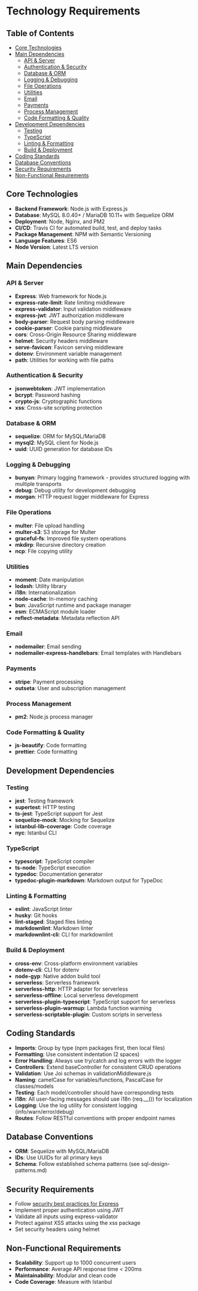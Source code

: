 # Technology Requirements

## Table of Contents

* [Core Technologies](#core-technologies)
* [Main Dependencies](#main-dependencies)
  * [API & Server](#api--server)
  * [Authentication & Security](#authentication--security)
  * [Database & ORM](#database--orm)
  * [Logging & Debugging](#logging--debugging)
  * [File Operations](#file-operations)
  * [Utilities](#utilities)
  * [Email](#email)
  * [Payments](#payments)
  * [Process Management](#process-management)
  * [Code Formatting & Quality](#code-formatting--quality)
* [Development Dependencies](#development-dependencies)
  * [Testing](#testing)
  * [TypeScript](#typescript)
  * [Linting & Formatting](#linting--formatting)
  * [Build & Deployment](#build--deployment)
* [Coding Standards](#coding-standards)
* [Database Conventions](#database-conventions)
* [Security Requirements](#security-requirements)
* [Non-Functional Requirements](#non-functional-requirements)

## Core Technologies

* **Backend Framework**: Node.js with Express.js
* **Database**: MySQL 8.0.40+ / MariaDB 10.11+ with Sequelize ORM
* **Deployment**: Node, Nginx, and PM2
* **CI/CD**: Travis CI for automated build, test, and deploy tasks
* **Package Management**: NPM with Semantic Versioning
* **Language Features**: ES6
* **Node Version**: Latest LTS version

## Main Dependencies

### API & Server

* **Express**: Web framework for Node.js
* **express-rate-limit**: Rate limiting middleware
* **express-validator**: Input validation middleware
* **express-jwt**: JWT authorization middleware
* **body-parser**: Request body parsing middleware
* **cookie-parser**: Cookie parsing middleware
* **cors**: Cross-Origin Resource Sharing middleware
* **helmet**: Security headers middleware
* **serve-favicon**: Favicon serving middleware
* **dotenv**: Environment variable management
* **path**: Utilities for working with file paths

### Authentication & Security

* **jsonwebtoken**: JWT implementation
* **bcrypt**: Password hashing
* **crypto-js**: Cryptographic functions
* **xss**: Cross-site scripting protection

### Database & ORM

* **sequelize**: ORM for MySQL/MariaDB
* **mysql2**: MySQL client for Node.js
* **uuid**: UUID generation for database IDs

### Logging & Debugging

* **bunyan**: Primary logging framework - provides structured logging with multiple transports
* **debug**: Debug utility for development debugging
* **morgan**: HTTP request logger middleware for Express

### File Operations

* **multer**: File upload handling
* **multer-s3**: S3 storage for Multer
* **graceful-fs**: Improved file system operations
* **mkdirp**: Recursive directory creation
* **ncp**: File copying utility

### Utilities

* **moment**: Date manipulation
* **lodash**: Utility library
* **i18n**: Internationalization
* **node-cache**: In-memory caching
* **bun**: JavaScript runtime and package manager
* **esm**: ECMAScript module loader
* **reflect-metadata**: Metadata reflection API

### Email

* **nodemailer**: Email sending
* **nodemailer-express-handlebars**: Email templates with Handlebars

### Payments

* **stripe**: Payment processing
* **outseta**: User and subscription management

### Process Management

* **pm2**: Node.js process manager

### Code Formatting & Quality

* **js-beautify**: Code formatting
* **prettier**: Code formatting

## Development Dependencies

### Testing

* **jest**: Testing framework
* **supertest**: HTTP testing
* **ts-jest**: TypeScript support for Jest
* **sequelize-mock**: Mocking for Sequelize
* **istanbul-lib-coverage**: Code coverage
* **nyc**: Istanbul CLI

### TypeScript

* **typescript**: TypeScript compiler
* **ts-node**: TypeScript execution
* **typedoc**: Documentation generator
* **typedoc-plugin-markdown**: Markdown output for TypeDoc

### Linting & Formatting

* **eslint**: JavaScript linter
* **husky**: Git hooks
* **lint-staged**: Staged files linting
* **markdownlint**: Markdown linter
* **markdownlint-cli**: CLI for markdownlint

### Build & Deployment

* **cross-env**: Cross-platform environment variables
* **dotenv-cli**: CLI for dotenv
* **node-gyp**: Native addon build tool
* **serverless**: Serverless framework
* **serverless-http**: HTTP adapter for serverless
* **serverless-offline**: Local serverless development
* **serverless-plugin-typescript**: TypeScript support for serverless
* **serverless-plugin-warmup**: Lambda function warming
* **serverless-scriptable-plugin**: Custom scripts in serverless

## Coding Standards

* **Imports**: Group by type (npm packages first, then local files)
* **Formatting**: Use consistent indentation (2 spaces)
* **Error Handling**: Always use try/catch and log errors with the logger
* **Controllers**: Extend baseController for consistent CRUD operations
* **Validation**: Use Joi schemas in validationMiddleware.js
* **Naming**: camelCase for variables/functions, PascalCase for classes/models
* **Testing**: Each model/controller should have corresponding tests
* **i18n**: All user-facing messages should use i18n (req.__()) for localization
* **Logging**: Use the log utility for consistent logging (info/warn/error/debug)
* **Routes**: Follow RESTful conventions with proper endpoint names

## Database Conventions

* **ORM**: Sequelize with MySQL/MariaDB
* **IDs**: Use UUIDs for all primary keys
* **Schema**: Follow established schema patterns (see sql-design-patterns.md)

## Security Requirements

* Follow [security best practices for Express](https://expressjs.com/en/advanced/best-practice-security.html)
* Implement proper authentication using JWT
* Validate all inputs using express-validator
* Protect against XSS attacks using the xss package
* Set security headers using helmet

## Non-Functional Requirements

* **Scalability**: Support up to 1000 concurrent users
* **Performance**: Average API response time < 200ms
* **Maintainability**: Modular and clean code
* **Code Coverage**: Measure with Istanbul
